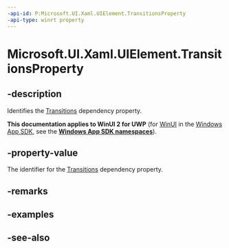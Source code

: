 ```yaml
---
-api-id: P:Microsoft.UI.Xaml.UIElement.TransitionsProperty
-api-type: winrt property
---
```


<!-- Property syntax
public Windows.UI.Xaml.DependencyProperty TransitionsProperty { get; }
-->

# Microsoft.UI.Xaml.UIElement.TransitionsProperty

## -description
Identifies the [Transitions](uielement_transitions.md) dependency property.

**This documentation applies to WinUI 2 for UWP** (for [WinUI](/windows/apps/winui/winui3/) in the [Windows App SDK](/windows/apps/windows-app-sdk/), see the **[Windows App SDK namespaces](/windows/windows-app-sdk/api/winrt/)**).

## -property-value
The identifier for the [Transitions](uielement_transitions.md) dependency property.

## -remarks

## -examples

## -see-also

